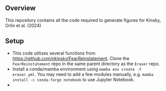 ## Overview
This repository contains all the code required to generate figures for Kinsky, Orlin et al. (2024)

## Setup
 - This code utilizes several functions from https://github.com/nkinsky/FearReinstatement. Clone the `FearReinstatement` repo in the same parent directory as the `Eraser` repo.
 - Install a conda/mamba environment using `mamba env create -f eraser.yml`. You may need to add a few modules manually, e.g. `mamba install -c conda-forge notebook` to use Jupyter Notebook.
 - 
